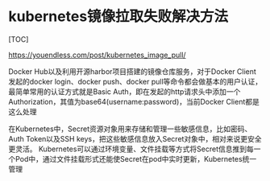 # kubernetes镜像拉取失败解决方法

[TOC]

https://youendless.com/post/kubernetes_image_pull/

Docker Hub以及利用开源harbor项目搭建的镜像仓库服务，对于Docker Client发起的docker login、docker push、docker pull等命令都会做基本的用户认证， 最简单常用的认证方式就是Basic Auth，即在发起的http请求头中添加一个Authorization，其值为base64(username:password)，当前Docker Client都是这么处理

在Kubernetes中，Secret资源对象用来存储和管理一些敏感信息，比如密码、Auth Token以及SSH keys，把这些敏感信息放入Secret对象中，相对来说更安全更灵活。 Kubernetes可以通过环境变量、文件挂载等方式将Secret信息推到每一个Pod中，通过文件挂载形式还能使Secret在pod中实时更新，Kubernetes统一管理










